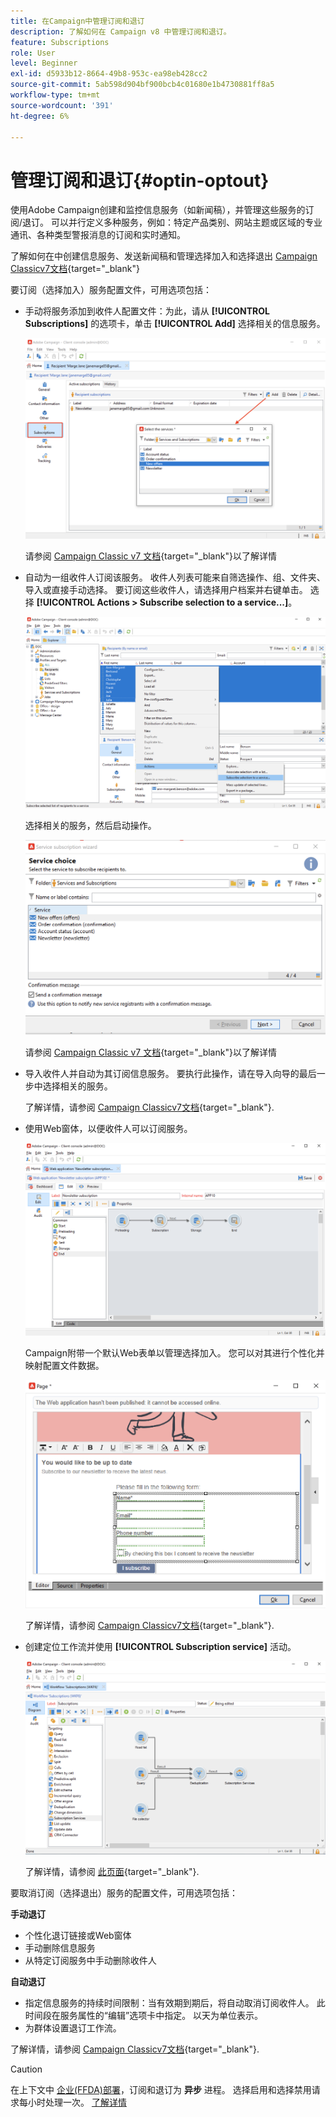 ```yaml
---
title: 在Campaign中管理订阅和退订
description: 了解如何在 Campaign v8 中管理订阅和退订。
feature: Subscriptions
role: User
level: Beginner
exl-id: d5933b12-8664-49b8-953c-ea98eb428cc2
source-git-commit: 5ab598d904bf900bcb4c01680e1b4730881ff8a5
workflow-type: tm+mt
source-wordcount: '391'
ht-degree: 6%

---
```


# 管理订阅和退订{#optin-optout}

使用Adobe Campaign创建和监控信息服务（如新闻稿），并管理这些服务的订阅/退订。 可以并行定义多种服务，例如：特定产品类别、网站主题或区域的专业通讯、各种类型警报消息的订阅和实时通知。

了解如何在中创建信息服务、发送新闻稿和管理选择加入和选择退出 [Campaign Classicv7文档](https://experienceleague.adobe.com/docs/campaign-classic/using/sending-messages/subscriptions-and-referrals/managing-subscriptions.html){target="_blank"}

要订阅（选择加入）服务配置文件，可用选项包括：

* 手动将服务添加到收件人配置文件：为此，请从 **[!UICONTROL Subscriptions]** 的选项卡，单击 **[!UICONTROL Add]** 选择相关的信息服务。

  ![](assets/subscribe-to-a-service.png)

  请参阅 [Campaign Classic v7 文档](https://experienceleague.adobe.com/docs/campaign-classic/using/getting-started/profile-management/editing-a-profile.html#deliveries-tab){target="_blank"}以了解详情

* 自动为一组收件人订阅该服务。 收件人列表可能来自筛选操作、组、文件夹、导入或直接手动选择。 要订阅这些收件人，请选择用户档案并右键单击。 选择 **[!UICONTROL Actions > Subscribe selection to a service...]**。

  ![](assets/subscribe-selection.png)

  选择相关的服务，然后启动操作。

  ![](assets/subscribe-confirm.png)

  请参阅 [Campaign Classic v7 文档](https://experienceleague.adobe.com/docs/campaign-classic/using/getting-started/profile-management/editing-a-profile.html#deliveries-tab){target="_blank"}以了解详情


* 导入收件人并自动为其订阅信息服务。 要执行此操作，请在导入向导的最后一步中选择相关的服务。

  了解详情，请参阅 [Campaign Classicv7文档](https://experienceleague.adobe.com/docs/campaign-classic/using/getting-started/importing-and-exporting-data/generic-imports-exports/executing-import-jobs.html#step-5---additional-step-when-importing-recipients){target="_blank"}.

* 使用Web窗体，以便收件人可以订阅服务。

  ![](assets/opt-in-webapp.png)

  Campaign附带一个默认Web表单以管理选择加入。 您可以对其进行个性化并映射配置文件数据。

  ![](assets/web-app.png)

  了解详情，请参阅 [Campaign Classicv7文档](https://experienceleague.adobe.com/docs/campaign-classic/using/designing-content/web-forms/use-cases--web-forms.html#create-a-subscription--form-with-double-opt-in){target="_blank"}.


* 创建定位工作流并使用 **[!UICONTROL Subscription service]** 活动。

  ![](assets/wf-subscription.png)

  了解详情，请参阅 [此页面](https://experienceleague.adobe.com/docs/campaign/automation/workflows/wf-activities/targeting-activities/subscription-services.html){target="_blank"}.

要取消订阅（选择退出）服务的配置文件，可用选项包括：

**手动退订**

* 个性化退订链接或Web窗体
* 手动删除信息服务
* 从特定订阅服务中手动删除收件人

**自动退订**

* 指定信息服务的持续时间限制：当有效期到期后，将自动取消订阅收件人。 此时间段在服务属性的“编辑”选项卡中指定。 以天为单位表示。
* 为群体设置退订工作流。

了解详情，请参阅 [Campaign Classicv7文档](https://experienceleague.adobe.com/docs/campaign-classic/using/sending-messages/subscriptions-and-referrals/managing-subscriptions.html#unsubscribing-a-recipient-from-a-service){target="_blank"}.


>[!CAUTION]
>
>在上下文中 [企业(FFDA)部署](../architecture/enterprise-deployment.md)，订阅和退订为 **异步** 进程。 选择启用和选择禁用请求每小时处理一次。 [了解详情](../architecture/new-apis.md#sub-apis)

<!--
You can also enable your delivery recipients to forward messages to a friend. To do this, insert the relevant links into your delivery. You may then track this sharing process as well as the number of visits to the concerned pages. 

For more on this capability, refer to [Campaign Classic v7 documentation](https://experienceleague.adobe.com/docs/campaign-classic/using/sending-messages/subscriptions-and-referrals/viral-and-social-marketing.html#viral-marketing--forward-to-a-friend){target="_blank"}
-->
